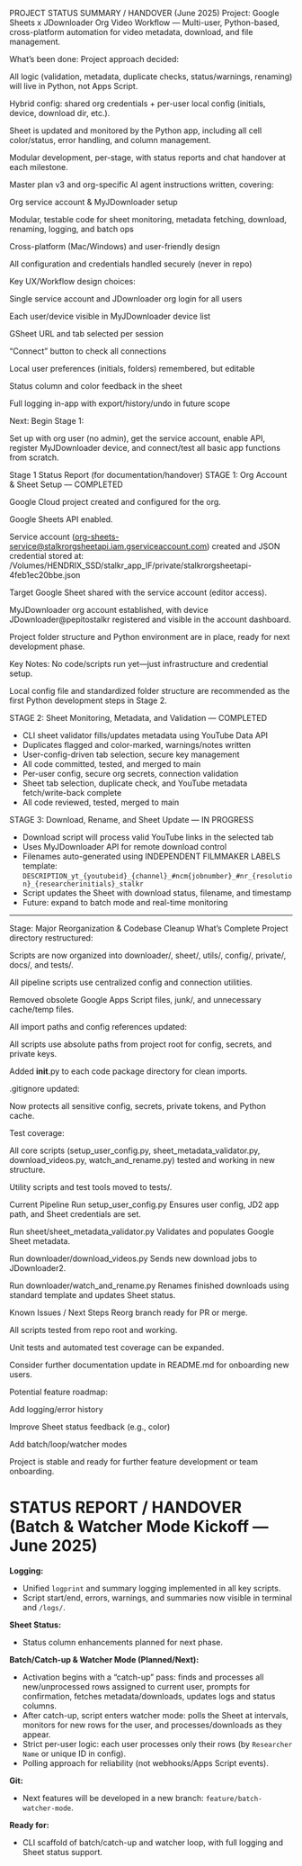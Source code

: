 PROJECT STATUS SUMMARY / HANDOVER (June 2025)
Project:
Google Sheets x JDownloader Org Video Workflow — Multi-user, Python-based, cross-platform automation for video metadata, download, and file management.

What’s been done:
Project approach decided:

All logic (validation, metadata, duplicate checks, status/warnings, renaming) will live in Python, not Apps Script.

Hybrid config: shared org credentials + per-user local config (initials, device, download dir, etc.).

Sheet is updated and monitored by the Python app, including all cell color/status, error handling, and column management.

Modular development, per-stage, with status reports and chat handover at each milestone.

Master plan v3 and org-specific AI agent instructions written, covering:

Org service account & MyJDownloader setup

Modular, testable code for sheet monitoring, metadata fetching, download, renaming, logging, and batch ops

Cross-platform (Mac/Windows) and user-friendly design

All configuration and credentials handled securely (never in repo)

Key UX/Workflow design choices:

Single service account and JDownloader org login for all users

Each user/device visible in MyJDownloader device list

GSheet URL and tab selected per session

“Connect” button to check all connections

Local user preferences (initials, folders) remembered, but editable

Status column and color feedback in the sheet

Full logging in-app with export/history/undo in future scope

Next:
Begin Stage 1:

Set up with org user (no admin), get the service account, enable API, register MyJDownloader device, and connect/test all basic app functions from scratch.

Stage 1 Status Report (for documentation/handover)
STAGE 1: Org Account & Sheet Setup — COMPLETED

Google Cloud project created and configured for the org.

Google Sheets API enabled.

Service account (org-sheets-service@stalkrorgsheetapi.iam.gserviceaccount.com) created and JSON credential stored at:
/Volumes/HENDRIX_SSD/stalkr_app_IF/private/stalkrorgsheetapi-4feb1ec20bbe.json

Target Google Sheet shared with the service account (editor access).

MyJDownloader org account established, with device JDownloader@pepitostalkr registered and visible in the account dashboard.

Project folder structure and Python environment are in place, ready for next development phase.

Key Notes:
No code/scripts run yet—just infrastructure and credential setup.

Local config file and standardized folder structure are recommended as the first Python development steps in Stage 2.

STAGE 2: Sheet Monitoring, Metadata, and Validation — COMPLETED

- CLI sheet validator fills/updates metadata using YouTube Data API
- Duplicates flagged and color-marked, warnings/notes written
- User-config-driven tab selection, secure key management
- All code committed, tested, and merged to main
- Per-user config, secure org secrets, connection validation
- Sheet tab selection, duplicate check, and YouTube metadata fetch/write-back complete
- All code reviewed, tested, merged to main

STAGE 3: Download, Rename, and Sheet Update — IN PROGRESS

- Download script will process valid YouTube links in the selected tab
- Uses MyJDownloader API for remote download control
- Filenames auto-generated using INDEPENDENT FILMMAKER LABELS template:
  `DESCRIPTION_yt_{youtubeid}_{channel}_#ncm{jobnumber}_#nr_{resolution}_{researcherinitials}_stalkr`
- Script updates the Sheet with download status, filename, and timestamp
- Future: expand to batch mode and real-time monitoring

---
Stage: Major Reorganization & Codebase Cleanup
What’s Complete
Project directory restructured:

Scripts are now organized into downloader/, sheet/, utils/, config/, private/, docs/, and tests/.

All pipeline scripts use centralized config and connection utilities.

Removed obsolete Google Apps Script files, junk/, and unnecessary cache/temp files.

All import paths and config references updated:

All scripts use absolute paths from project root for config, secrets, and private keys.

Added __init__.py to each code package directory for clean imports.

.gitignore updated:

Now protects all sensitive config, secrets, private tokens, and Python cache.

Test coverage:

All core scripts (setup_user_config.py, sheet_metadata_validator.py, download_videos.py, watch_and_rename.py) tested and working in new structure.

Utility scripts and test tools moved to tests/.

Current Pipeline
Run setup_user_config.py
Ensures user config, JD2 app path, and Sheet credentials are set.

Run sheet/sheet_metadata_validator.py
Validates and populates Google Sheet metadata.

Run downloader/download_videos.py
Sends new download jobs to JDownloader2.

Run downloader/watch_and_rename.py
Renames finished downloads using standard template and updates Sheet status.

Known Issues / Next Steps
Reorg branch ready for PR or merge.

All scripts tested from repo root and working.

Unit tests and automated test coverage can be expanded.

Consider further documentation update in README.md for onboarding new users.

Potential feature roadmap:

Add logging/error history

Improve Sheet status feedback (e.g., color)

Add batch/loop/watcher modes

Project is stable and ready for further feature development or team onboarding.

# STATUS REPORT / HANDOVER (Batch & Watcher Mode Kickoff — June 2025)

**Logging:**

* Unified `logprint` and summary logging implemented in all key scripts.
* Script start/end, errors, warnings, and summaries now visible in terminal and `/logs/`.

**Sheet Status:**

* Status column enhancements planned for next phase.

**Batch/Catch-up & Watcher Mode (Planned/Next):**

* Activation begins with a “catch-up” pass: finds and processes all new/unprocessed rows assigned to current user, prompts for confirmation, fetches metadata/downloads, updates logs and status columns.
* After catch-up, script enters watcher mode: polls the Sheet at intervals, monitors for new rows for the user, and processes/downloads as they appear.
* Strict per-user logic: each user processes only their rows (by `Researcher Name` or unique ID in config).
* Polling approach for reliability (not webhooks/Apps Script events).

**Git:**

* Next features will be developed in a new branch: `feature/batch-watcher-mode`.

**Ready for:**

* CLI scaffold of batch/catch-up and watcher loop, with full logging and Sheet status support.
